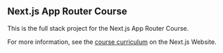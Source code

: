 ## Next.js App Router Course

This is the full stack project for the Next.js App Router Course.

For more information, see the [course curriculum](https://nextjs.org/learn) on the Next.js Website.
